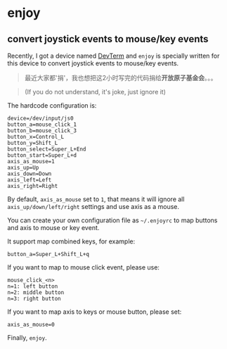 # enjoy
## convert joystick events to mouse/key events

Recently, I got a device named [DevTerm](https://www.clockworkpi.com/devterm) and `enjoy` is specially written for this device to convert joystick events to mouse/key events.

> 最近大家都'捐'，我也想把这2小时写完的代码捐给**开放原子基金会**。。。

> (If you do not understand, it's joke, just ignore it)

The hardcode configuration is:

```
device=/dev/input/js0
button_a=mouse_click_1
button_b=mouse_click_3
button_x=Control_L
button_y=Shift_L
button_select=Super_L+End
button_start=Super_L+d
axis_as_mouse=1
axis_up=Up
axis_down=Down
axis_left=Left
axis_right=Right
```

By default, `axis_as_mouse` set to `1`, that means it will ignore all `axis_up/down/left/right` settings and use axis as a mouse.

You can create your own configuration file as `~/.enjoyrc` to map buttons and axis to mouse or key event.

It support map combined keys, for example:

```
button_a=Super_L+Shift_L+q
```

If you want to map to mouse click event, please use:
```
mouse_click_<n>
n=1: left button
n=2: middle button
n=3: right button
```

If you want to map axis to keys or mouse button, please set:
```
axis_as_mouse=0
```

Finally, `enjoy`.

